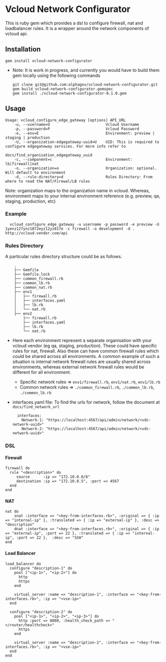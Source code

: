 # Vcloud Network Configurator

This is ruby gem which provides a dsl to configure firewall, nat and
loadbalancer rules. It is a wrapper around the network components of
vcloud api.

## Installation

    gem install vcloud-network-configurator

  * Note: It is work in progress, and currently you would have to build
    them gem locally using the following commands

        git clone git@github.com:alphagov/vcloud-network-configurator.git
        gem build vcloud-network-configurator.gemspec
        gem install ./vcloud-network-configurator-0.1.0.gem

## Usage

    Usage: vcloud_configure_edge_gateway [options] API_URL
        -u, --username=U                         Vcloud Username
        -p, --password=P                         Vcloud Password
        -e, --env=E                              Environment: preview | staging | production
        -U, --organization-edgegateway-uuid=U    UID: This is required to configure edgegateway services. For more info refer to
                                                  docs/find_organisation_edgegateway_uuid
        -c, --component=c                        Environment: lb|firewall|nat
        -o, --organization=o                     Organization: optional. Will default to environment
        -d, --rule-directory=d                   Rules Directory: From where to read the NAT/Firewal/LB rules

  Note: organization maps to the organization name in vcloud. Whereas,
        environment maps to your internal environment reference (e.g.
        preview, qa, staging, production, etc)

### Example

      vcloud_configure_edge_gateway -u username -p password -e preview -U 1yenz127ynz1872eyz12yz817e -c firewall -o development -d . http://vcloud.vendor.com/api

### Rules Directory

A particular rules directory structure could be as follows.

        .
        ├── Gemfile
        ├── Gemfile.lock
        ├── common_firewall.rb
        ├── common_lb.rb
        ├── common_nat.rb
        ├── env1
        │   ├── firewall.rb
        │   ├── interfaces.yaml
        │   ├── lb.rb
        │   └── nat.rb
        ├── env2
            ├── firewall.rb
            ├── interfaces.yaml
            ├── lb.rb
            └── nat.rb

* Here each environment represent a separate organisation with your vcloud
  vendor (eg qa, staging, production). These could have specific rules for nat,
  firewall. Also these can have common firewall rules which could be shared
  across all environments. A common example of such a situation is internal
  network firewall rules are usually shared across environments, whereas
  external network firewall rules would be different for all environment.

  * Specific network rules => `env1/firewall.rb`, `env1/nat.rb`, `env1/lb.rb`
  * Common network rules => `./common_firewall.rb`, `./common_lb.rb`, `./common_lb.rb`

* interfaces.yaml file:
  To find the urls for network, follow the document at
  `docs/find_network_url`

        interfaces:
          Network-1: "https://localhost:4567/api/admin/network/<vdc-network-uuid>"
          Network-2: "https://localhost:4567/api/admin/network/<vdc-network-uuid>"

### DSL

#### Firewall

    firewall do
      rule "<description>" do
         source      :ip => "172.10.0.0/8"
         destination :ip => "172.10.0.5", :port => 4567
      end
    end

#### NAT

    nat do
        snat :interface => "<key-from-interfaces.rb>", :original => { :ip => "internal-ip" }, :translated => { :ip => "external-ip" }, :desc => "description"
        dnat :interface => "<key-from-interfaces.rb>", :original => { :ip => "external-ip", :port => 22 }, :translated => { :ip => "internal-ip", :port => 22 },  :desc => "SSH"
    end


#### Load Balancer

    load_balancer do
      configure "description-1" do
        pool ["<ip-1>", "<ip-2>"] do
          http
          https
        end

        virtual_server :name => "description-1", :interface => "<key-from-interfaces.rb>", :ip => "<vse-ip>"
      end

      configure "description-2" do
        pool ["<ip-1>", "<ip-2>", "<ip-3>"] do
          http :port => 8080, :health_check_path => "</router/healthcheck>"
          https
        end

        virtual_server :name => "description-2", :interface => "<key-from-interfaces.rb>", :ip => "<vse-ip>"
      end
    end

